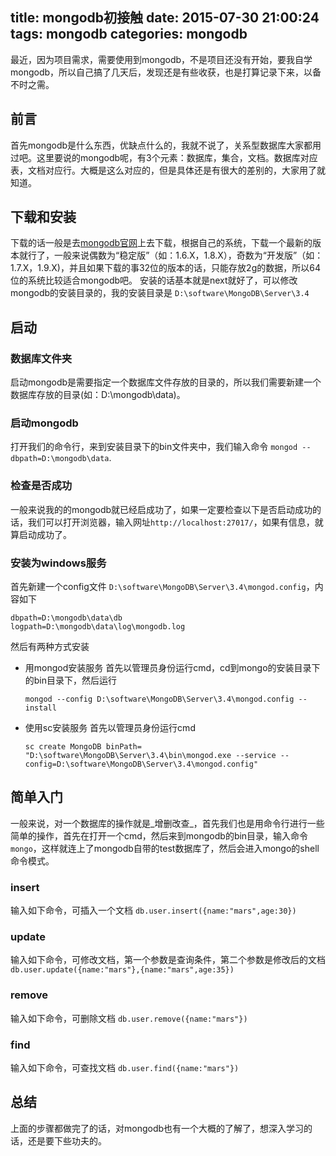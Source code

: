 title: mongodb初接触
date: 2015-07-30 21:00:24
tags: mongodb
categories: mongodb
---
最近，因为项目需求，需要使用到mongodb，不是项目还没有开始，要我自学mongodb，所以自己搞了几天后，发现还是有些收获，也是打算记录下来，以备不时之需。
<!--more-->
## 前言
首先mongodb是什么东西，优缺点什么的，我就不说了，关系型数据库大家都用过吧。这里要说的mongodb呢，有3个元素：数据库，集合，文档。数据库对应表，文档对应行。大概是这么对应的，但是具体还是有很大的差别的，大家用了就知道。

## 下载和安装
下载的话一般是去[mongodb官网](https://www.mongodb.org/downloads)上去下载，根据自己的系统，下载一个最新的版本就行了，一般来说偶数为“稳定版”（如：1.6.X，1.8.X），奇数为“开发版”（如：1.7.X，1.9.X)，并且如果下载的事32位的版本的话，只能存放2g的数据，所以64位的系统比较适合mongodb吧。
安装的话基本就是next就好了，可以修改mongodb的安装目录的，我的安装目录是
`D:\software\MongoDB\Server\3.4`
## 启动
### 数据库文件夹
启动mongodb是需要指定一个数据库文件存放的目录的，所以我们需要新建一个数据库存放的目录(如：D:\mongodb\data)。
### 启动mongodb
打开我们的命令行，来到安装目录下的bin文件夹中，我们输入命令
`mongod --dbpath=D:\mongodb\data`.
### 检查是否成功
一般来说我的的mongodb就已经启成功了，如果一定要检查以下是否启动成功的话，我们可以打开浏览器，输入网址`http://localhost:27017/`，如果有信息，就算启动成功了。
### 安装为windows服务
首先新建一个config文件 `D:\software\MongoDB\Server\3.4\mongod.config`，内容如下
```
dbpath=D:\mongodb\data\db
logpath=D:\mongodb\data\log\mongodb.log
```
然后有两种方式安装

+ 用mongod安装服务
  首先以管理员身份运行cmd，cd到mongo的安装目录下的bin目录下，然后运行
  ```
  mongod --config D:\software\MongoDB\Server\3.4\mongod.config --install
  ```
+ 使用sc安装服务
  首先以管理员身份运行cmd
  ```
  sc create MongoDB binPath= "D:\software\MongoDB\Server\3.4\bin\mongod.exe --service --config=D:\software\MongoDB\Server\3.4\mongod.config"
  ```

## 简单入门
一般来说，对一个数据库的操作就是_增删改查_，首先我们也是用命令行进行一些简单的操作，首先在打开一个cmd，然后来到mongodb的bin目录，输入命令`mongo`，这样就连上了mongodb自带的test数据库了，然后会进入mongo的shell命令模式。
### insert
输入如下命令，可插入一个文档
`db.user.insert({name:"mars",age:30})`
### update
输入如下命令，可修改文档，第一个参数是查询条件，第二个参数是修改后的文档
`db.user.update({name:"mars"},{name:"mars",age:35})`
### remove
输入如下命令，可删除文档
`db.user.remove({name:"mars"})`
### find
输入如下命令，可查找文档
`db.user.find({name:"mars"})`

## 总结
上面的步骤都做完了的话，对mongodb也有一个大概的了解了，想深入学习的话，还是要下些功夫的。